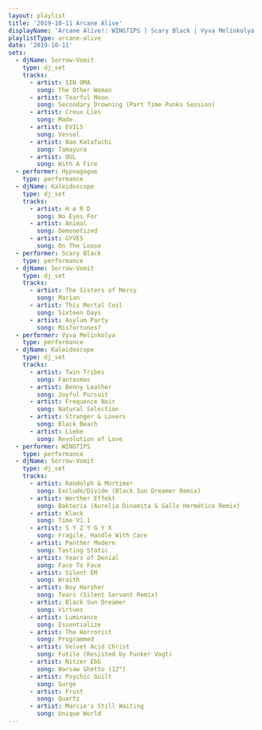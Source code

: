 ```yaml
---
layout: playlist
title: '2019-10-11 Arcane Alive'
displayName: 'Arcane Alive!: WINGTIPS | Scary Black | Vyva Melinkolya | Hypnagogue'
playlistType: arcane-alive
date: '2019-10-11'
sets:
  - djName: Sorrow-Vomit
    type: dj_set
    tracks:
      - artist: SIN OMA
        song: The Other Woman
      - artist: Tearful Moon
        song: Secondary Drowning (Part Time Punks Session)
      - artist: Creux Lies
        song: Made
      - artist: EVILS
        song: Vessel
      - artist: Nao Katafuchi
        song: Tamayura
      - artist: OUL
        song: With A Fire
  - performer: Hypnagogue
    type: performance
  - djName: Kaleidoscope
    type: dj_set
    tracks:
      - artist: H ø R D
        song: No Eyes For
      - artist: Animal
        song: Demonetized
      - artist: GYVES
        song: On The Loose
  - performer: Scary Black
    type: performance
  - djName: Sorrow-Vomit
    type: dj_set
    tracks:
      - artist: The Sisters of Mercy
        song: Marian
      - artist: This Mortal Coil
        song: Sixteen Days
      - artist: Asylum Party
        song: Misfortunes?
  - performer: Vyva Melinkolya
    type: performance
  - djName: Kaleidoscope
    type: dj_set
    tracks:
      - artist: Twin Tribes
        song: Fantasmas
      - artist: Benny Leather
        song: Joyful Pursuit
      - artist: Frequence Noir
        song: Natural Selection
      - artist: Stranger & Lovers
        song: Black Beach
      - artist: Liebe
        song: Revolution of Love
  - performer: WINGTIPS
    type: performance
  - djName: Sorrow-Vomit
    type: dj_set
    tracks:
      - artist: Randolph & Mortimer
        song: Exclude/Divide (Black Sun Dreamer Remix)
      - artist: Werther Effekt
        song: Bakteria (Aurelia Dinamita & Gallo Hermético Remix)
      - artist: Klack
        song: Time V1.1
      - artist: S Y Z Y G Y X
        song: Fragile, Handle With Care
      - artist: Panther Modern
        song: Tasting Static
      - artist: Years of Denial
        song: Face To Face
      - artist: Silent EM
        song: Wraith
      - artist: Boy Harsher
        song: Tears (Silent Servant Remix)
      - artist: Black Sun Dreamer
        song: Virtues
      - artist: Luminance
        song: Essentialize
      - artist: The Horrorist
        song: Programmed
      - artist: Velvet Acid Christ
        song: Futile (Resisted by Funker Vogt)
      - artist: Nitzer Ebb
        song: Warsaw Ghetto (12")
      - artist: Psychic Guilt
        song: Surge
      - artist: Frust
        song: Quartz
      - artist: Marcie's Still Waiting
        song: Unique World
---
```

